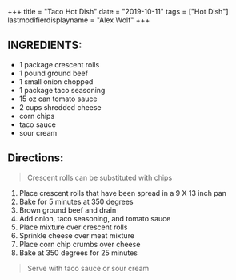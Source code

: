 +++
title = "Taco Hot Dish"
date = "2019-10-11"
tags = ["Hot Dish"]
lastmodifierdisplayname = "Alex Wolf"
+++

## INGREDIENTS:

* 1 package crescent rolls
* 1 pound ground beef
* 1 small onion chopped
* 1 package taco seasoning
* 15 oz can tomato sauce
* 2 cups shredded cheese
* corn chips
* taco sauce
* sour cream

## Directions:

> Crescent rolls can be substituted with chips

1. Place crescent rolls that have been spread in a 9 X 13 inch pan
2. Bake for 5 minutes at 350 degrees
3. Brown ground beef and drain
4. Add onion, taco seasoning, and tomato sauce
5. Place mixture over crescent rolls
6. Sprinkle cheese over meat mixture
7. Place corn chip crumbs over cheese
8. Bake at 350 degrees for 25 minutes

> Serve with taco sauce or sour cream